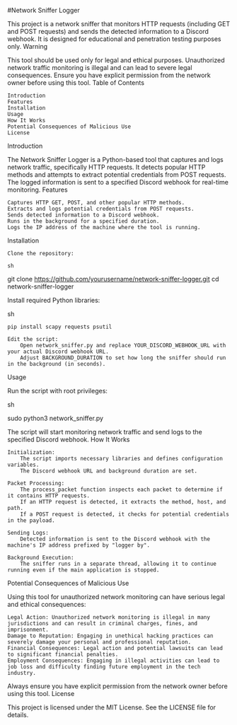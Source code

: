 #Network Sniffer Logger

This project is a network sniffer that monitors HTTP requests (including GET and POST requests) and sends the detected information to a Discord webhook. It is designed for educational and penetration testing purposes only.
Warning

This tool should be used only for legal and ethical purposes. Unauthorized network traffic monitoring is illegal and can lead to severe legal consequences. Ensure you have explicit permission from the network owner before using this tool.
Table of Contents

    Introduction
    Features
    Installation
    Usage
    How It Works
    Potential Consequences of Malicious Use
    License

Introduction

The Network Sniffer Logger is a Python-based tool that captures and logs network traffic, specifically HTTP requests. It detects popular HTTP methods and attempts to extract potential credentials from POST requests. The logged information is sent to a specified Discord webhook for real-time monitoring.
Features

    Captures HTTP GET, POST, and other popular HTTP methods.
    Extracts and logs potential credentials from POST requests.
    Sends detected information to a Discord webhook.
    Runs in the background for a specified duration.
    Logs the IP address of the machine where the tool is running.

Installation

    Clone the repository:

    sh

git clone https://github.com/yourusername/network-sniffer-logger.git
cd network-sniffer-logger

Install required Python libraries:

sh

    pip install scapy requests psutil

    Edit the script:
        Open network_sniffer.py and replace YOUR_DISCORD_WEBHOOK_URL with your actual Discord webhook URL.
        Adjust BACKGROUND_DURATION to set how long the sniffer should run in the background (in seconds).

Usage

Run the script with root privileges:

sh

sudo python3 network_sniffer.py

The script will start monitoring network traffic and send logs to the specified Discord webhook.
How It Works

    Initialization:
        The script imports necessary libraries and defines configuration variables.
        The Discord webhook URL and background duration are set.

    Packet Processing:
        The process_packet function inspects each packet to determine if it contains HTTP requests.
        If an HTTP request is detected, it extracts the method, host, and path.
        If a POST request is detected, it checks for potential credentials in the payload.

    Sending Logs:
        Detected information is sent to the Discord webhook with the machine's IP address prefixed by "logger by".

    Background Execution:
        The sniffer runs in a separate thread, allowing it to continue running even if the main application is stopped.

Potential Consequences of Malicious Use

Using this tool for unauthorized network monitoring can have serious legal and ethical consequences:

    Legal Action: Unauthorized network monitoring is illegal in many jurisdictions and can result in criminal charges, fines, and imprisonment.
    Damage to Reputation: Engaging in unethical hacking practices can severely damage your personal and professional reputation.
    Financial Consequences: Legal action and potential lawsuits can lead to significant financial penalties.
    Employment Consequences: Engaging in illegal activities can lead to job loss and difficulty finding future employment in the tech industry.

Always ensure you have explicit permission from the network owner before using this tool.
License

This project is licensed under the MIT License. See the LICENSE file for details.
